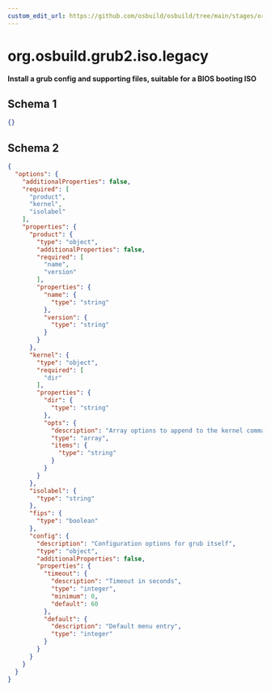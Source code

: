 ```yaml
---
custom_edit_url: https://github.com/osbuild/osbuild/tree/main/stages/org.osbuild.grub2.iso.legacy.meta.json
---
```

# org.osbuild.grub2.iso.legacy
<!--
[//]: # ( DO NOT MODIFY THIS FILE! )
[//]: # ( This content is generated by `scripts/pull_osbuild_modules.py` )
[//]: # ( Rather change the source of this: https://github.com/osbuild/osbuild/tree/main/stages/org.osbuild.grub2.iso.legacy.meta.json )
-->

**Install a grub config and supporting files, suitable for a BIOS booting ISO**



## Schema 1

```json
{}
```

## Schema 2

```json
{
  "options": {
    "additionalProperties": false,
    "required": [
      "product",
      "kernel",
      "isolabel"
    ],
    "properties": {
      "product": {
        "type": "object",
        "additionalProperties": false,
        "required": [
          "name",
          "version"
        ],
        "properties": {
          "name": {
            "type": "string"
          },
          "version": {
            "type": "string"
          }
        }
      },
      "kernel": {
        "type": "object",
        "required": [
          "dir"
        ],
        "properties": {
          "dir": {
            "type": "string"
          },
          "opts": {
            "description": "Array options to append to the kernel command",
            "type": "array",
            "items": {
              "type": "string"
            }
          }
        }
      },
      "isolabel": {
        "type": "string"
      },
      "fips": {
        "type": "boolean"
      },
      "config": {
        "description": "Configuration options for grub itself",
        "type": "object",
        "additionalProperties": false,
        "properties": {
          "timeout": {
            "description": "Timeout in seconds",
            "type": "integer",
            "minimum": 0,
            "default": 60
          },
          "default": {
            "description": "Default menu entry",
            "type": "integer"
          }
        }
      }
    }
  }
}
```
